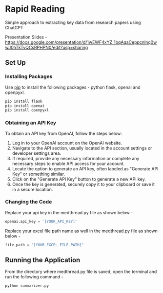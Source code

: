 # Rapid Reading

Simple approach to extracting key data from research papers using ChatGPT

Presentation Slides - https://docs.google.com/presentation/d/1wEWF4xYZ_1bqAqaCeppcnlnq0wwJ0hTkTvQCsRPHPN0/edit?usp=sharing

## Set Up

### Installing Packages

Use [pip](https://pip.pypa.io/en/stable/) to install the following packages - python flask, openai and openpyxl.

```bash
pip install flask
pip install openai
pip install openpyxl
```

### Obtaining an API Key

To obtain an API key from OpenAI, follow the steps below:

1. Log in to your OpenAI account on the OpenAI website.
2. Navigate to the API section, usually located in the account settings or developer settings area.
3. If required, provide any necessary information or complete any necessary steps to enable API access for your account.
4. Locate the option to generate an API key, often labeled as "Generate API Key" or something similar.
5. Click on the "Generate API Key" button to generate a new API key.
6. Once the key is generated, securely copy it to your clipboard or save it in a secure location.

### Changing the Code

Replace your api key in the medthread.py file as shown below -

```python
openai.api_key = '[YOUR_API_KEY]'
```

Replace your excel file path name as well in the medthread.py file as shown below -

```python
file_path = "[YOUR_EXCEL_FILE_PATH]"
```

## Running the Application

From the directory where medthread.py file is saved, open the terminal and run the following command -

```bash
python summarizer.py
```
